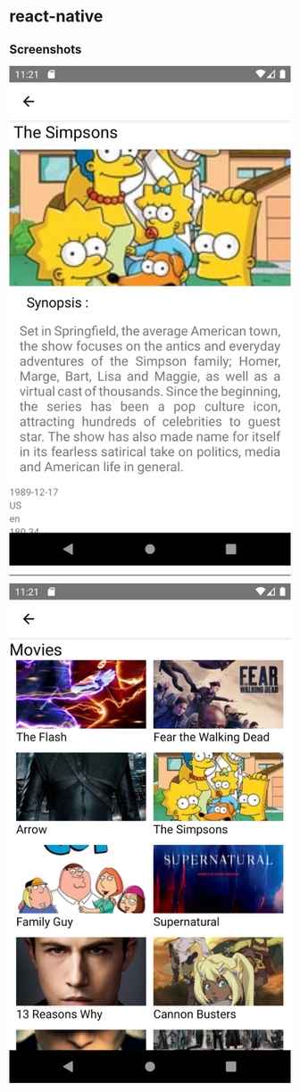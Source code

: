 # react-native

## Screenshots


![sinopsys | 100x180, 100%](images/Screenshot-1567632080.png)
_____________________________________________________
![](images/Screenshot_1567632069.png)
